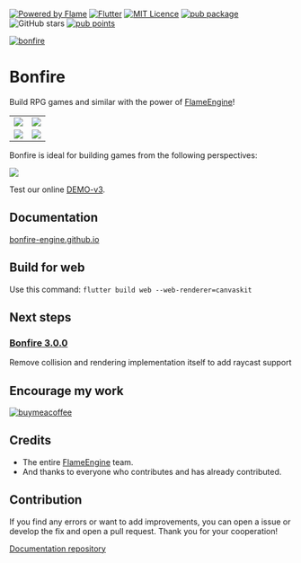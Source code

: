 [![Powered by Flame](https://img.shields.io/badge/Powered%20by-%F0%9F%94%A5-orange.svg)](https://flame-engine.org)
[![Flutter](https://img.shields.io/badge/Made%20with-Flutter-blue.svg)](https://flutter.dev/)
[![MIT Licence](https://badges.frapsoft.com/os/mit/mit.svg?v=103)](https://opensource.org/licenses/mit-license.php)
[![pub package](https://img.shields.io/pub/v/bonfire.svg)](https://pub.dev/packages/bonfire)
![GitHub stars](https://img.shields.io/github/stars/RafaelBarbosatec/bonfire)
[![pub points](https://img.shields.io/pub/points/bonfire?logo=dart)](https://pub.dev/packages/bonfire/score)

[![bonfire](https://raw.githubusercontent.com/RafaelBarbosatec/bonfire/master/media/bonfire.gif)](https://bonfire-engine.github.io/)


# Bonfire

Build RPG games and similar with the power of [FlameEngine](https://flame-engine.org/)!

|   |    |
| ------------------- | ------------------- |
| ![](https://raw.githubusercontent.com/RafaelBarbosatec/bonfire/master/media/video.gif) |  ![](https://raw.githubusercontent.com/RafaelBarbosatec/bonfire/master/media/sunnyplace.gif) |
| ![](https://raw.githubusercontent.com/RafaelBarbosatec/bonfire/master/media/multi_biome.gif) | ![](https://raw.githubusercontent.com/RafaelBarbosatec/bonfire/master/media/defector.gif) |


Bonfire is ideal for building games from the following perspectives:

![](https://raw.githubusercontent.com/RafaelBarbosatec/bonfire/master/media/perspectiva.jpg)

Test our online [DEMO-v3](https://bonfire-engine.github.io/examples/bonfire-v3/).

## Documentation

[bonfire-engine.github.io](https://bonfire-engine.github.io)

## Build for web

Use this command: `flutter build web --web-renderer=canvaskit`

## Next steps

### [Bonfire 3.0.0](https://github.com/RafaelBarbosatec/bonfire/pull/393)

Remove collision and rendering implementation itself to add raycast support

## Encourage my work

[![buymeacoffee](https://user-images.githubusercontent.com/835641/60540201-fcd7fa00-9ce4-11e9-87ec-1e98568e9f58.png)](https://www.buymeacoffee.com/rafaelbarbosa)

## Credits

 * The entire [FlameEngine](https://flame-engine.org/) team.
 * And thanks to everyone who contributes and has already contributed.

 
## Contribution

If you find any errors or want to add improvements, you can open a issue or develop the fix and open a pull request. Thank you for your cooperation!

[Documentation repository](https://github.com/bonfire-engine/bonfire-engine.github.io)
